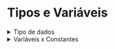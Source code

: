 # Tipos e Variáveis

<details>

<summary>Tipo de dados</summary>

Quando vamos atribuir uma valor a alguma variável, temos que deixar explícito qual é o tipo dessa variável. Para isso temos 8 tipo primitivos, sendo eles:

- int
- byte
- short
- long
- fload
- double
- boolean
- char

Esses tipos ficam armazenados na "memory stack"

### Declaração de variáveis

Variável é uma identificação de um espaço em memória utilizaod pelo nosso programa. Seguindo as convenções em liguagem de programação, toda variável é composta por:
`<tipoDeDados> <identificação> = <valorAtribuído>`. O valor atribuído pode ser declarado na intancia ou posteriormente em alguns casos
`byte idade = 25;`
`int anoFormacao;`
`long cpf = 32132132100L;`
`float pi = 3.14f;`
`double salario = 1235.78;`
atenção: numeros iniciados com 0, o proprio 0 não conta, nesse caso, se não tiver uma operação matemática envolvida, vale a pena usar string no lugar de tipos numéricos.

- Variavéis de tipos menores podem ser atribuídas e até convertidas para tipos maiores implicitamente, mas o reverso pode gerar problema pois um numero grande não cabe em um tipo numérico menor.
![erro de tipagem](image.png)
- Para fazer essa converção, usamos o casting
 ex: 
 ```java
 short numeroCurto = 1;
 int numeroMaior = numeroCurto;
 short numeroCurto2 = (short) numeroMaior;

 ```
</details>

<details>
<summary>Variáveis x Constantes</summary>

Variáveis podem ter seu valor reatribuído, contanto que isso não inflinja sua tipagem.

Mas nem sempre precisamos alterar o valor de uma variável. Para isso usamos constantes.
Atribuímos a ela o palavra `final` e usamos caixa alta
ex:
- `final double PI = 3.14;`
- `final  BR = "brasil";`

### Atenção
Note que não foi passado o tipo string nos tipos primitivos. String é um tipo que vem da Classe String, que é uma sequencia de chars.

</details>
